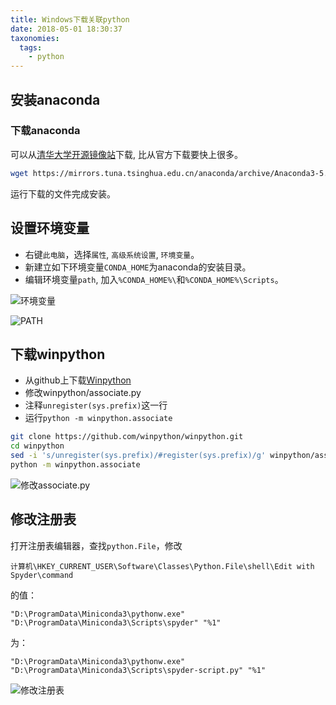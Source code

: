 ```yaml
---
title: Windows下载关联python
date: 2018-05-01 18:30:37
taxonomies:
  tags: 
    - python
---
```


## 安装anaconda

### 下载anaconda

可以从[清华大学开源镜像站](https://mirrors.tuna.tsinghua.edu.cn/#)下载, 比从官方下载要快上很多。

```bash
wget https://mirrors.tuna.tsinghua.edu.cn/anaconda/archive/Anaconda3-5.1.0-Windows-x86_64.exe
```

运行下载的文件完成安装。

## 设置环境变量

- 右键`此电脑`，选择`属性`, `高级系统设置`, `环境变量`。
- 新建立如下环境变量`CONDA_HOME`为anaconda的安装目录。
- 编辑环境变量`path`, 加入`%CONDA_HOME%\`和`%CONDA_HOME%\Scripts`。

![环境变量](https://s2.loli.net/2022/09/12/JXDeZ6pd1gSTHzR.png)

![PATH](https://s2.loli.net/2022/09/12/Qw9hqBC1jdXtkuW.png)

## 下载winpython

- 从github上下载[Winpython](https://github.com/winpython/winpython)
- 修改winpython/associate.py
- 注释`unregister(sys.prefix)`这一行
- 运行`python -m winpython.associate`

```bash
git clone https://github.com/winpython/winpython.git
cd winpython
sed -i 's/unregister(sys.prefix)/#register(sys.prefix)/g' winpython/associate.py
python -m winpython.associate
```

![修改associate.py](https://s2.loli.net/2022/09/12/bx65CPwqydKtnEl.png)

## 修改注册表

打开注册表编辑器，查找`python.File`，修改

`计算机\HKEY_CURRENT_USER\Software\Classes\Python.File\shell\Edit with Spyder\command`

的值：

`"D:\ProgramData\Miniconda3\pythonw.exe" "D:\ProgramData\Miniconda3\Scripts\spyder" "%1"`

为：

`"D:\ProgramData\Miniconda3\pythonw.exe" "D:\ProgramData\Miniconda3\Scripts\spyder-script.py" "%1"`

![修改注册表](https://s2.loli.net/2022/09/12/A1Pe2E8kJfqsLmN.png)
